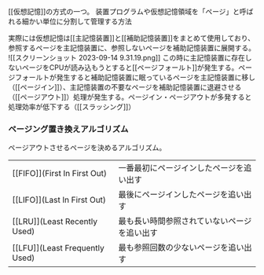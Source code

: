[[仮想記憶]]の方式の一つ。
装置プログラムや仮想記憶領域を「ページ」と呼ばれる細かい単位に分割して管理する方法

実際には仮想記憶は[[主記憶装置]]と[[補助記憶装置]]をまとめて使用しており、参照するページを主記憶装置に、参照しないページを補助記憶装置に展開する。
![[スクリーンショット 2023-09-14 9.31.19.png]]
この時に主記憶装置に存在しないページをCPUが読み込もうとすると[[ページフォールト]]が発生する。ページフォールトが発生すると補助記憶装置に眠っているページを主記憶装置に移し（[[ページイン]]）、主記憶装置の不要なページを補助記憶装置に退避させる（[[ページアウト]]）処理が発生する。ページイン・ページアウトが多発すると処理効率が低下する（[[スラッシング]]）
### ページング置き換えアルゴリズム
ページアウトさせるページを決めるアルゴリズム。

| | |
| -------------------------- | ------------------------------------- |
| [[FIFO]](First In First Out)   | 一番最初にページインしたページを追い出す     |
| [[LIFO]](Last In First Out)    | 最後にページインしたページを追い出す         |
| [[LRU]](Least Recently Used)   | 最も長い時間参照されていないページを追い出す |
| [[LFU]](Least Frequently Used) | 最も参照回数の少ないページを追い出す         |



